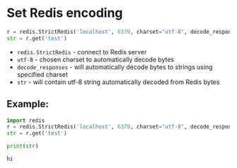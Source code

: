 # Set Redis encoding

```python
r = redis.StrictRedis('localhost', 6379, charset="utf-8", decode_responses=True)
str = r.get('test')
```

- `redis.StrictRedis` - connect to Redis server
- `utf-8` - chosen charset to automatically decode bytes
- `decode_responses` - will automatically decode bytes to strings using specified charset
- `str` - will contain utf-8 string automatically decoded from Redis bytes

## Example: 
```python
import redis
r = redis.StrictRedis('localhost', 6379, charset="utf-8", decode_responses=True)
str = r.get('test')

print(str)
```
```
hi

```

